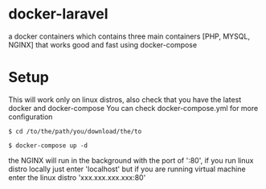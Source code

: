 # docker-laravel
a docker containers which contains three main containers [PHP, MYSQL, NGINX] that works good and fast using docker-compose

# Setup
This will work only on linux distros, also check that you have the latest docker and docker-compose
You can check docker-compose.yml for more configuration

```linux
$ cd /to/the/path/you/download/the/to

$ docker-compose up -d
```

the NGINX will run in the background with the port of ':80', if you run linux distro locally just enter 'localhost' but if you are running virtual machine enter the linux distro 'xxx.xxx.xxx.xxx:80'
